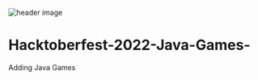 ![header image](https://github.com/Tilanmoksara96/Hacktoberfest-2022-Java-Games-/blob/main/assets/unnamed.png)
# Hacktoberfest-2022-Java-Games-
Adding Java Games 

